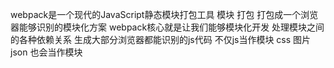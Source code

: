 webpack是一个现代的JavaScript静态模块打包工具
模块
打包
打包成一个浏览器能够识别的模块化方案
webpack核心就是让我们能够模块化开发 处理模块之间的各种依赖关系 
生成大部分浏览器都能识别的js代码
不仅js当作模块 css 图片 json 也会当作模块
